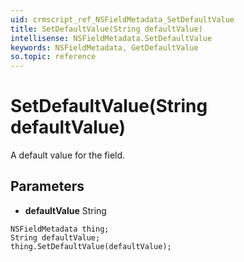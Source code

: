 ```yaml
---
uid: crmscript_ref_NSFieldMetadata_SetDefaultValue
title: SetDefaultValue(String defaultValue)
intellisense: NSFieldMetadata.SetDefaultValue
keywords: NSFieldMetadata, GetDefaultValue
so.topic: reference
---
```


# SetDefaultValue(String defaultValue)

A default value for the field.

## Parameters

* **defaultValue** String

```crmscript
NSFieldMetadata thing;
String defaultValue;
thing.SetDefaultValue(defaultValue);
```

